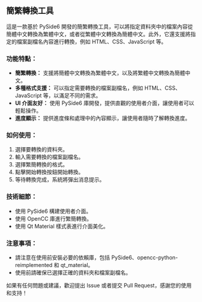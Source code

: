 ## 簡繁轉換工具

這是一款基於 PySide6 開發的簡繁轉換工具，可以將指定資料夾中的檔案內容從簡體中文轉換為繁體中文，或者從繁體中文轉換為簡體中文。此外，它還支援將指定的檔案副檔名內容進行轉換，例如 HTML、CSS、JavaScript 等。

### 功能特點：

- **簡繁轉換：** 支援將簡體中文轉換為繁體中文，以及將繁體中文轉換為簡體中文。
- **多種格式支援：** 可以指定需要轉換的檔案副檔名，例如 HTML、CSS、JavaScript 等，以滿足不同的需求。
- **UI 介面友好：** 使用 PySide6 庫開發，提供直觀的使用者介面，讓使用者可以輕鬆操作。
- **進度顯示：** 提供進度條和處理中的內容顯示，讓使用者隨時了解轉換進度。

### 如何使用：

1. 選擇要轉換的資料夾。
2. 輸入需要轉換的檔案副檔名。
3. 選擇繁簡轉換的格式。
4. 點擊開始轉換按鈕開始轉換。
5. 等待轉換完成，系統將彈出消息提示。

### 技術細節：

- 使用 PySide6 構建使用者介面。
- 使用 OpenCC 庫進行繁簡轉換。
- 使用 Qt Material 樣式表進行介面美化。

### 注意事項：

- 請注意在使用前安裝必要的依賴庫，包括 PySide6、opencc-python-reimplemented 和 qt_material。
- 使用前請確保已選擇正確的資料夾和檔案副檔名。

如果有任何問題或建議，歡迎提出 Issue 或者提交 Pull Request，感謝您的使用和支持！